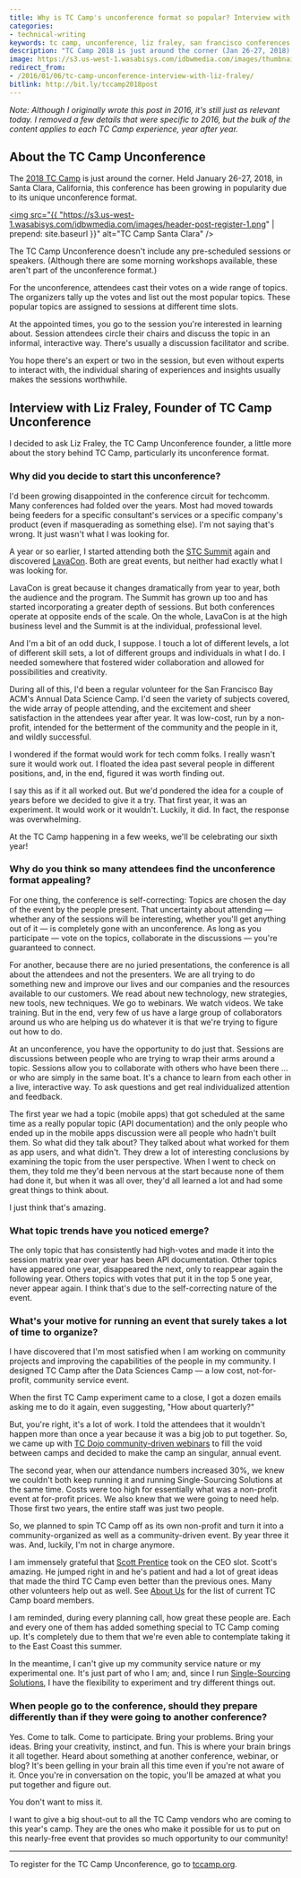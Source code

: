 ```yaml
---
title: Why is TC Camp's unconference format so popular? Interview with Liz Fraley, TC Camp Founder
categories:
- technical-writing
keywords: tc camp, unconference, liz fraley, san francisco conferences for technical writers, free
description: "TC Camp 2018 is just around the corner (Jan 26-27, 2018). Liz Fraley started the TC Camp unconference out of a growing dissatisfaction with other conferences. She modeled TC Camp after another camp that was low-cost, run by a non-profit, and intended to better the community. TC Camp's popularity arises from its unconference format &mdash; it places more focus on the attendees instead of juried presentations. As long as you participate, vote, and interact in the discussions, you're guaranteed to connect."
image: https://s3.us-west-1.wasabisys.com/idbwmedia.com/images/thumbnails/tccamp2016thumb.png
redirect_from:
- /2016/01/06/tc-camp-unconference-interview-with-liz-fraley/
bitlink: http://bit.ly/tccamp2018post
---
```


*Note: Although I originally wrote this post in 2016, it's still just as relevant today. I removed a few details that were specific to 2016, but the bulk of the content applies to each TC Camp experience, year after year.*

## About the TC Camp Unconference

The [2018 TC Camp](http://www.tccamp.org/2017/09/unconference-tc-camp-2018/) is just around the corner. Held January 26-27, 2018, in Santa Clara, California, this conference has been growing in popularity due to its unique unconference format.

<a href="http://www.tccamp.org/2017/09/unconference-tc-camp-2018/"><img src="{{ "https://s3.us-west-1.wasabisys.com/idbwmedia.com/images/header-post-register-1.png" | prepend: site.baseurl }}" alt="TC Camp Santa Clara" /></a>

The TC Camp Unconference doesn't include any pre-scheduled sessions or speakers. (Although there are some morning workshops available, these aren't part of the unconference format.)

For the unconference, attendees cast their votes on a wide range of topics. The organizers tally up the votes and list out the most popular topics. These popular topics are assigned to sessions at different time slots.

At the appointed times, you go to the session you're interested in learning about. Session attendees circle their chairs and discuss the topic in an informal, interactive way. There's usually a discussion facilitator and scribe.

You hope there's an expert or two in the session, but even without experts to interact with, the individual sharing of experiences and insights usually makes the sessions worthwhile.

## Interview with Liz Fraley, Founder of TC Camp Unconference

I decided to ask Liz Fraley, the TC Camp Unconference founder, a little more about the story behind TC Camp, particularly its unconference format.

### Why did you decide to start this unconference?

I'd been growing disappointed in the conference circuit for techcomm. Many conferences had folded over the years. Most had moved towards being feeders for a specific consultant's services or a specific company's product (even if masquerading as something else). I'm not saying that's wrong. It just wasn't what I was looking for.

A year or so earlier, I started attending both the [STC Summit](http://summit.stc.org/) again and discovered [LavaCon](http://lavacon.org/). Both are great events, but neither had exactly what I was looking for.

LavaCon is great because it changes dramatically from year to year, both the audience and the program. The Summit has grown up too and has started incorporating a greater depth of sessions. But both conferences operate at opposite ends of the scale. On the whole, LavaCon is at the high business level and the Summit is at the individual, professional level.

And I'm a bit of an odd duck, I suppose. I touch a lot of different levels, a lot of different skill sets, a lot of different groups and individuals in what I do. I needed somewhere that fostered wider collaboration and allowed for possibilities and creativity.

During all of this, I'd been a regular volunteer for the San Francisco Bay ACM's Annual Data Science Camp. I'd seen the variety of subjects covered, the wide array of people attending, and the excitement and sheer satisfaction in the attendees year after year. It was low-cost, run by a non-profit, intended for the betterment of the community and the people in it, and wildly successful.

I wondered if the format would work for tech comm folks. I really wasn't sure it would work out. I floated the idea past several people in different positions, and, in the end, figured it was worth finding out.

I say this as if it all worked out. But we'd pondered the idea for a couple of years before we decided to give it a try. That first year, it was an experiment. It would work or it wouldn't. Luckily, it did. In fact, the response was overwhelming.

At the TC Camp happening in a few weeks, we'll be celebrating our sixth year!

### Why do you think so many attendees find the unconference format appealing?

For one thing, the conference is self-correcting: Topics are chosen the day of the event by the people present. That uncertainty about attending &mdash; whether any of the sessions will be interesting, whether you'll get anything out of it &mdash; is completely gone with an unconference. As long as you participate &mdash; vote on the topics, collaborate in the discussions &mdash; you're guaranteed to connect.

For another, because there are no juried presentations, the conference is all about the attendees and not the presenters. We are all trying to do something new and improve our lives and our companies and the resources available to our customers. We read about new technology, new strategies, new tools, new techniques. We go to webinars. We watch videos. We take training. But in the end, very few of us have a large group of collaborators around us who are helping us do whatever it is that we're trying to figure out how to do.

At an unconference, you have the opportunity to do just that. Sessions are discussions between people who are trying to wrap their arms around a topic. Sessions allow you to collaborate with others who have been there ... or who are simply in the same boat. It's a chance to learn from each other in a live, interactive way. To ask questions and get real individualized attention and feedback.

The first year we had a topic (mobile apps) that got scheduled at the same time as a really popular topic (API documentation) and the only people who ended up in the mobile apps discussion were all people who hadn't built them. So what did they talk about? They talked about what worked for them as app users, and what didn't. They drew a lot of interesting conclusions by examining the topic from the user perspective. When I went to check on them, they told me they'd been nervous at the start because none of them had done it, but when it was all over, they'd all learned a lot and had some great things to think about.

I just think that's amazing.

### What topic trends have you noticed emerge?

The only topic that has consistently had high-votes and made it into the session matrix year over year has been API documentation. Other topics have appeared one year, disappeared the next, only to reappear again the following year. Others topics with votes that put it in the top 5 one year, never appear again. I think that's due to the self-correcting nature of the event.

### What's your motive for running an event that surely takes a lot of time to organize?

I have discovered that I'm most satisfied when I am working on community projects and improving the capabilities of the people in my community. I designed TC Camp after the Data Sciences Camp &mdash; a low cost, not-for-profit, community service event.

When the first TC Camp experiment came to a close, I got a dozen emails asking me to do it again, even suggesting, "How about quarterly?"  

But, you're right, it's a lot of work. I told the attendees that it wouldn't happen more than once a year because it was a big job to put together. So, we came up with [TC Dojo community-driven webinars](http://www.single-sourcing.com/products/tcdojo/) to fill the void between camps and decided to make the camp an singular, annual event.

The second year, when our attendance numbers increased 30%, we knew we couldn't both keep running it and running Single-Sourcing Solutions at the same time. Costs were too high for essentially what was a non-profit event at for-profit prices. We also knew that we were going to need help. Those first two years, the entire staff was just two people.

So, we planned to spin TC Camp off as its own non-profit and turn it into a community-organized as well as a community-driven event. By year three it was. And, luckily, I'm not in charge anymore.  

I am immensely grateful that [Scott Prentice](https://www.linkedin.com/in/sprentice) took on the CEO slot. Scott's amazing. He jumped right in and he's patient and had a lot of great ideas that made the third TC Camp even better than the previous ones. Many other volunteers help out as well. See [About Us](http://www.tccamp.org/tc-camp-techcomm-unconference/about/) for the list of current TC Camp board members.

I am reminded, during every planning call, how great these people are. Each and every one of them has added something special to TC Camp coming up. It's completely due to them that we're even able to contemplate taking it to the East Coast this summer.

In the meantime, I can't give up my community service nature or my experimental one. It's just part of who I am; and, since I run [Single-Sourcing Solutions](http://www.single-sourcing.com/), I have the flexibility to experiment and try different things out.

### When people go to the conference, should they prepare differently than if they were going to another conference?

Yes. Come to talk. Come to participate. Bring your problems. Bring your ideas. Bring your creativity, instinct, and fun. This is where your brain brings it all together. Heard about something at another conference, webinar, or blog? It's been gelling in your brain all this time even if you're not aware of it. Once you're in conversation on the topic, you'll be amazed at what you put together and figure out.

You don't want to miss it.

I want to give a big shout-out to all the TC Camp vendors who are coming to this year's camp. They are the ones who make it possible for us to put on this nearly-free event that provides so much opportunity to our community!

<hr/>

To register for the TC Camp Unconference, go to [tccamp.org](http://www.tccamp.org/).
